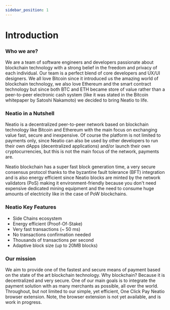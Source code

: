 ```yaml
---
sidebar_position: 1
---
```


# Introduction

### Who we are?

We are a team of software engineers and developers passionate about blockchain technology with a strong belief in the freedom and privacy of each individual. Our team is a perfect blend of core developers and UX/UI designers. We all love Bitcoin since it introduced us the amazing world of blockchain technology, we also love Ethereum and the smart contract technology but since both BTC and ETH became store of value rather than a peer-to-peer electronic cash system (like it was stated in the Bitcoin whitepaper by Satoshi Nakamoto) we decided to bring Neatio to life.

### Neatio in a Nutshell

Neatio is a decentralized peer-to-peer network based on blockchain technology like Bitcoin and Ethereum with the main focus on exchanging value fast, secure and inexpensive. Of course the platform is not limited to payments only, since Neatio can also be used by other developers to run their own dApps (decentralized applications) and/or launch their own cryptocurrencies, but this is not the main focus of the network, payments are.

Neatio blockchain has a super fast block generation time, a very secure consensus protocol thanks to the byzantine fault tolerance (BFT) integration and is also energy efficient since Neatio blocks are minted by the network validators (PoS) making it environment-friendly because you don't need expensive dedicated mining equipment and the need to consume huge amounts of electricity like in the case of PoW blockchains.

### Neatio Key Features

- Side Chains ecosystem
- Energy efficient (Proof-Of-Stake)
- Very fast transactions (~ 50 ms)
- No transactions confirmation needed
- Thousands of transactions per second
- Adaptive block size (up to 20MB blocks)

### Our mission

We aim to provide one of the fastest and secure means of payment based on the state of the art blockchain technology. Why blockchain? Because it is decentralized and very secure. One of our main goals is to integrate the payment solution with as many merchants as possible, all over the world. Throughout, but not limited to our simple, yet efficient, One Click Pay Neatio browser extension. Note, the browser extension is not yet available, and is work in progress.